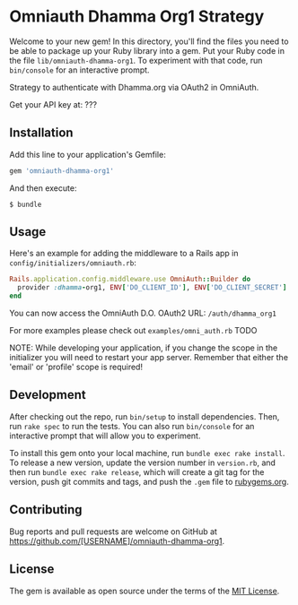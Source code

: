 # Omniauth Dhamma Org1 Strategy

Welcome to your new gem! In this directory, you'll find the files you need to be able to package up your Ruby library into a gem. Put your Ruby code in the file `lib/omniauth-dhamma-org1`. To experiment with that code, run `bin/console` for an interactive prompt.

Strategy to authenticate with Dhamma.org via OAuth2 in OmniAuth.

Get your API key at: ???

## Installation

Add this line to your application's Gemfile:

```ruby
gem 'omniauth-dhamma-org1'
```

And then execute:

    $ bundle

## Usage

Here's an example for adding the middleware to a Rails app in `config/initializers/omniauth.rb`:

```ruby
Rails.application.config.middleware.use OmniAuth::Builder do
  provider :dhamma-org1, ENV['DO_CLIENT_ID'], ENV['DO_CLIENT_SECRET']
end
```

You can now access the OmniAuth D.O. OAuth2 URL: `/auth/dhamma_org1`

For more examples please check out `examples/omni_auth.rb` TODO

NOTE: While developing your application, if you change the scope in the initializer you will need to restart your app server. Remember that either the 'email' or 'profile' scope is required!

## Development

After checking out the repo, run `bin/setup` to install dependencies. Then, run `rake spec` to run the tests. You can also run `bin/console` for an interactive prompt that will allow you to experiment.

To install this gem onto your local machine, run `bundle exec rake install`. To release a new version, update the version number in `version.rb`, and then run `bundle exec rake release`, which will create a git tag for the version, push git commits and tags, and push the `.gem` file to [rubygems.org](https://rubygems.org).

## Contributing

Bug reports and pull requests are welcome on GitHub at https://github.com/[USERNAME]/omniauth-dhamma-org1.

## License

The gem is available as open source under the terms of the [MIT License](https://opensource.org/licenses/MIT).
